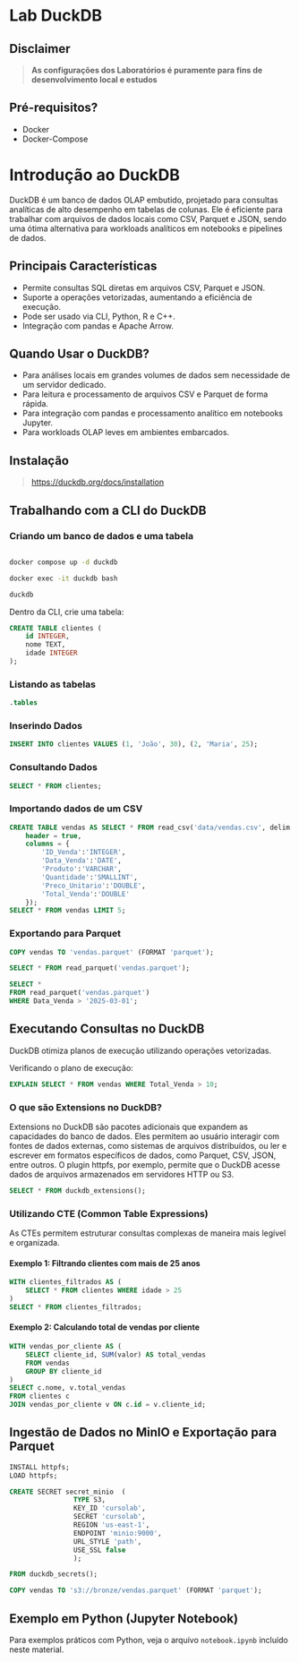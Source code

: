 # Lab DuckDB


## Disclaimer
> **As configurações dos Laboratórios é puramente para fins de desenvolvimento local e estudos**


## Pré-requisitos?
* Docker
* Docker-Compose

# Introdução ao DuckDB

DuckDB é um banco de dados OLAP embutido, projetado para consultas analíticas de alto desempenho em tabelas de colunas. Ele é eficiente para trabalhar com arquivos de dados locais como CSV, Parquet e JSON, sendo uma ótima alternativa para workloads analíticos em notebooks e pipelines de dados.

## Principais Características


- Permite consultas SQL diretas em arquivos CSV, Parquet e JSON.
- Suporte a operações vetorizadas, aumentando a eficiência de execução.
- Pode ser usado via CLI, Python, R e C++.
- Integração com pandas e Apache Arrow.

## Quando Usar o DuckDB?

- Para análises locais em grandes volumes de dados sem necessidade de um servidor dedicado.
- Para leitura e processamento de arquivos CSV e Parquet de forma rápida.
- Para integração com pandas e processamento analítico em notebooks Jupyter.
- Para workloads OLAP leves em ambientes embarcados.

## Instalação

>https://duckdb.org/docs/installation


## Trabalhando com a CLI do DuckDB

### Criando um banco de dados e uma tabela

```sh

docker compose up -d duckdb

docker exec -it duckdb bash

duckdb
```

Dentro da CLI, crie uma tabela:

```sql
CREATE TABLE clientes (
    id INTEGER,
    nome TEXT,
    idade INTEGER
);
```

### Listando as tabelas
```sql
.tables
```

### Inserindo Dados

```sql
INSERT INTO clientes VALUES (1, 'João', 30), (2, 'Maria', 25);
```

### Consultando Dados

```sql
SELECT * FROM clientes;
```

### Importando dados de um CSV

```sql
CREATE TABLE vendas AS SELECT * FROM read_csv('data/vendas.csv', delim = '|',
    header = true,
    columns = {
        'ID_Venda':'INTEGER',
        'Data_Venda':'DATE',
        'Produto':'VARCHAR',
        'Quantidade':'SMALLINT',
        'Preco_Unitario':'DOUBLE',
        'Total_Venda':'DOUBLE'
    });
SELECT * FROM vendas LIMIT 5;
```

### Exportando para Parquet

```sql
COPY vendas TO 'vendas.parquet' (FORMAT 'parquet');

SELECT * FROM read_parquet('vendas.parquet');

SELECT * 
FROM read_parquet('vendas.parquet')
WHERE Data_Venda > '2025-03-01';

```

## Executando Consultas no DuckDB

DuckDB otimiza planos de execução utilizando operações vetorizadas.

Verificando o plano de execução:

```sql
EXPLAIN SELECT * FROM vendas WHERE Total_Venda > 10;
```

### O que são Extensions no DuckDB?
Extensions no DuckDB são pacotes adicionais que expandem as capacidades do banco de dados. Eles permitem ao usuário interagir com fontes de dados externas, como sistemas de arquivos distribuídos, ou ler e escrever em formatos específicos de dados, como Parquet, CSV, JSON, entre outros. O plugin httpfs, por exemplo, permite que o DuckDB acesse dados de arquivos armazenados em servidores HTTP ou S3.

```sql
SELECT * FROM duckdb_extensions();
```


### Utilizando CTE (Common Table Expressions)

As CTEs permitem estruturar consultas complexas de maneira mais legível e organizada.

#### Exemplo 1: Filtrando clientes com mais de 25 anos

```sql
WITH clientes_filtrados AS (
    SELECT * FROM clientes WHERE idade > 25
)
SELECT * FROM clientes_filtrados;
```

#### Exemplo 2: Calculando total de vendas por cliente

```sql
WITH vendas_por_cliente AS (
    SELECT cliente_id, SUM(valor) AS total_vendas 
    FROM vendas 
    GROUP BY cliente_id
)
SELECT c.nome, v.total_vendas 
FROM clientes c
JOIN vendas_por_cliente v ON c.id = v.cliente_id;
```

## Ingestão de Dados no MinIO e Exportação para Parquet

```sql
INSTALL httpfs;
LOAD httpfs;

CREATE SECRET secret_minio  (
                TYPE S3,
                KEY_ID 'cursolab',
                SECRET 'cursolab',
                REGION 'us-east-1',
                ENDPOINT 'minio:9000',
                URL_STYLE 'path',
                USE_SSL false
                );

FROM duckdb_secrets();

COPY vendas TO 's3://bronze/vendas.parquet' (FORMAT 'parquet');
```


## Exemplo em Python (Jupyter Notebook)

Para exemplos práticos com Python, veja o arquivo `notebook.ipynb` incluído neste material.



